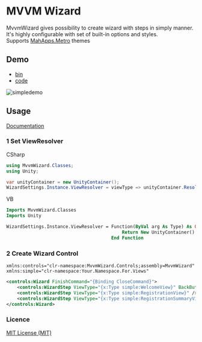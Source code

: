 # MVVM Wizard
 
MvvmWizard gives possibility to create wizard with steps in simply manner.
It's highly configurable with set of built-in options and styles.
<br />
Supports [MahApps.Metro](https://mahapps.com/) themes

## Demo
* [bin](https://github.com/worker-it/mvvm-wizard/releases/download/1.1.1/mvvm-wizrard-demo-bin.zip)
* [code](https://github.com/worker-it/mvvm-wizard/tree/master/src/WizardDemo)

<div>
<img alt="simpledemo" src="./docs/demo_wizard.gif">
</div>

## Usage
[Documentation](https://github.com/lezhkin11/mvvm-wizard/wiki)

### 1 Set ViewResolver
CSharp
```csharp
using MvvmWizard.Classes;
using Unity;

var unityContainer = new UnityContainer();
WizardSettings.Instance.ViewResolver = viewType => unityContainer.Resolve(viewType);
```
VB
```vb
Imports MvvmWizard.Classes
Imports Unity

WizardSettings.Instance.ViewResolver = Function(ByVal arg As Type) As Object
                                           Return New UnityContainer().Resolve(arg)
                                       End Function
```

### 2 Create Wizard Control
`xmlns:controls="clr-namespace:MvvmWizard.Controls;assembly=MvvmWizard"`
`xmlns:simple="clr-namespace:Your.Namespace.For.Views"`

```xml
<controls:Wizard FinishCommand="{Binding CloseCommand}">
    <controls:WizardStep ViewType="{x:Type simple:WelcomeView}" BackButtonVisibility="Collapsed" />
    <controls:WizardStep ViewType="{x:Type simple:RegistrationView}" />
    <controls:WizardStep ViewType="{x:Type simple:RegistrationSummaryView}" ForwardButtonTitle="Finish" />
</controls:Wizard>
```
### Licence
[MIT License (MIT)](./LICENSE)
